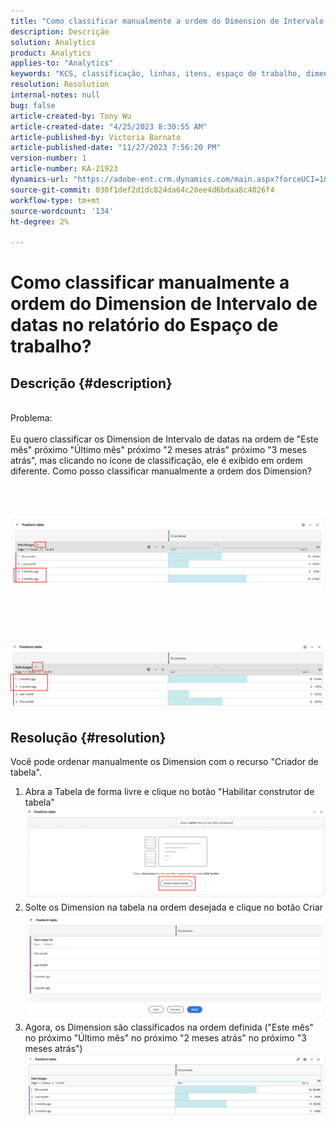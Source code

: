 ```yaml
---
title: "Como classificar manualmente a ordem do Dimension de Intervalo de datas no relatório do Espaço de trabalho?"
description: Descrição
solution: Analytics
product: Analytics
applies-to: "Analytics"
keywords: "KCS, classificação, linhas, itens, espaço de trabalho, dimensões, classificação, ordem"
resolution: Resolution
internal-notes: null
bug: false
article-created-by: Tony Wu
article-created-date: "4/25/2023 8:30:55 AM"
article-published-by: Victoria Barnato
article-published-date: "11/27/2023 7:56:20 PM"
version-number: 1
article-number: KA-21923
dynamics-url: "https://adobe-ent.crm.dynamics.com/main.aspx?forceUCI=1&pagetype=entityrecord&etn=knowledgearticle&id=9a23827a-43e3-ed11-a7c7-6045bd006239"
source-git-commit: 030f1def2d1dc824da64c28ee4d6bdaa8c4026f4
workflow-type: tm+mt
source-wordcount: '134'
ht-degree: 2%

---
```


# Como classificar manualmente a ordem do Dimension de Intervalo de datas no relatório do Espaço de trabalho?

## Descrição {#description}

<br>Problema:
<br> 
<br>Eu quero classificar os Dimension de Intervalo de datas na ordem de &quot;Este mês&quot; próximo &quot;Último mês&quot; próximo &quot;2 meses atrás&quot; próximo &quot;3 meses atrás&quot;, mas clicando no ícone de classificação, ele é exibido em ordem diferente. Como posso classificar manualmente a ordem dos Dimension?<br><br>
<br> <br><br>![](assets/___ce72c3cd-43e3-ed11-a7c7-6045bd006239___.png)<br><br> <br><br> <br><br>![](assets/___1927bed3-43e3-ed11-a7c7-6045bd006239___.png)<br>

## Resolução {#resolution}


Você pode ordenar manualmente os Dimension com o recurso &quot;Criador de tabela&quot;.



1. Abra a Tabela de forma livre e clique no botão &quot;Habilitar construtor de tabela&quot; ![](assets/d4eda136-2fcd-ed11-b597-6045bd006793.png)
2. Solte os Dimension na tabela na ordem desejada e clique no botão Criar![](assets/69497031-30cd-ed11-b597-6045bd006793.png)
3. Agora, os Dimension são classificados na ordem definida (&quot;Este mês&quot; no próximo &quot;Último mês&quot; no próximo &quot;2 meses atrás&quot; no próximo &quot;3 meses atrás&quot;)![](assets/efb1744a-30cd-ed11-b597-6045bd006793.png)



